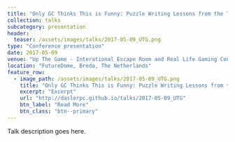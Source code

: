 ```yaml
---
title: "Only GC Thinks This is Funny: Puzzle Writing Lessons from the Trenches"
collection: talks
subcategory: presentation
header: 
  teaser: /assets/images/talks/2017-05-09_UTG.png
type: "Conference presentation"
date: 2017-05-09
venue: "Up The Game - Interational Escape Room and Real Life Gaming Conference"
location: "FutureDome, Breda, The Netherlands"
feature_row: 
  - image_path: /assets/images/talks/2017-05-09_UTG.png
    title: "Only GC Thinks This is Funny: Puzzle Writing Lessons from the Trenches"
    excerpt: "Excerpt"
    url: "http://daslerpc.github.io/talks/2017-05-09_UTG"
    btn_label: "Read More"
    btn_class: "btn--primary"
---
```


Talk description goes here.